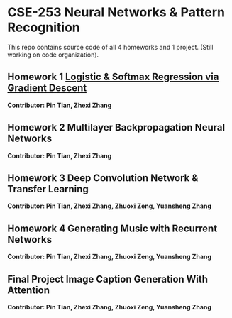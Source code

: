 # CSE-253 Neural Networks & Pattern Recognition

This repo contains source code of all 4 homeworks and 1 project. (Still working on code organization).

## Homework 1 [Logistic & Softmax Regression via Gradient Descent](https://github.com/yrbszhsh/CSE-253/blob/Porj/Logistic%20and%20Softmax%20Regression%20via%20Gradient%20Descent.ipynb)

**Contributor: Pin Tian, Zhexi Zhang**

## Homework 2 Multilayer Backpropagation Neural Networks

**Contributor: Pin Tian, Zhexi Zhang**

## Homework 3 Deep Convolution Network & Transfer Learning

**Contributor: Pin Tian, Zhexi Zhang, Zhuoxi Zeng, Yuansheng Zhang**

## Homework 4 Generating Music with Recurrent Networks

**Contributor: Pin Tian, Zhexi Zhang, Zhuoxi Zeng, Yuansheng Zhang**

## Final Project Image Caption Generation With Attention

**Contributor: Pin Tian, Zhexi Zhang, Zhuoxi Zeng, Yuansheng Zhang**
